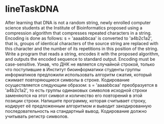 # lineTaskDNA
After learning that DNA is not a random string, newly enrolled computer science students at the Institute of Bioinformatics proposed using a compression algorithm that compresses repeated characters in a string.  Encoding is done as follows: s = 'aaaabbсaa' is converted to 'a4b2с1a2', that is, groups of identical characters of the source string are replaced with this character and the number of its repetitions in this position of the string.  Write a program that reads a string, encodes it with the proposed algorithm, and outputs the encoded sequence to standard output. Encoding must be case-sensitive. Узнав, что ДНК не является случайной строкой, только что поступившие в Институт биоинформатики студенты группы информатиков предложили использовать алгоритм сжатия, который сжимает повторяющиеся символы в строке.  Кодирование осуществляется следующим образом: s = 'aaaabbсaa' преобразуется в 'a4b2с1a2', то есть группы одинаковых символов исходной строки заменяются на этот символ и количество его повторений в этой позиции строки.  Напишите программу, которая считывает строку, кодирует её предложенным алгоритмом и выводит закодированную последовательность на стандартный вывод. Кодирование должно учитывать регистр символов.
